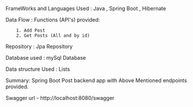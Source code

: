 FrameWorks and Languages Used : Java , Spring Boot , Hibernate

Data Flow :
        Functions (API's) provided:
        
        1. Add Post
        2. Get Posts (All and by id)
        
        

Repository : Jpa Repository 

Database used : mySql Database

Data structure Used : Lists

Summary:
Spring Boot Post backend app with Above Mentioned endpoints provided.

Swagger url - http://localhost:8080/swagger
        